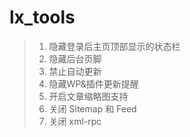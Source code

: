# lx_tools

> 1. 隐藏登录后主页顶部显示的状态栏
> 2. 隐藏后台页脚
> 3. 禁止自动更新
> 4. 隐藏WP&插件更新提醒
> 5. 开启文章缩略图支持
> 6. 关闭 Sitemap 和 Feed
> 7. 关闭 xml-rpc
